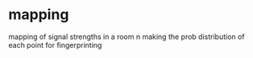 mapping
=======

mapping of signal strengths in a room n making the prob distribution of each point for fingerprinting
